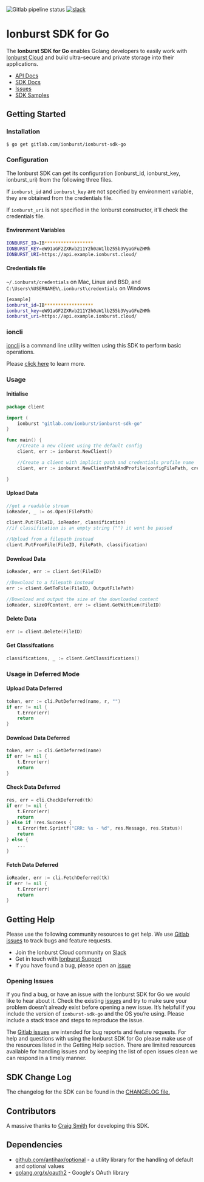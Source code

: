 ![Gitlab pipeline status](https://img.shields.io/gitlab/pipeline/ionburst/ionburst-sdk-net/main?color=fb6a26&style=flat-square)
[![slack](https://img.shields.io/badge/Slack-4A154B?style=flat-square&logo=slack&logoColor=white)](https://join.slack.com/t/ionburst-cloud/shared_invite/zt-panjkslf-Z5DOpU1OOeNPkXgklD~Cpg)

# Ionburst SDK for Go

The **Ionburst SDK for Go** enables Golang developers to easily work with [Ionburst Cloud][ionburst] and build ultra-secure and private storage into their applications.

* [API Docs][docs-api]
* [SDK Docs][sdk-website]
* [Issues][sdk-issues]
* [SDK Samples](https://docs.ionburst.io/#/sdk?id=usage)

## Getting Started

### Installation

```sh
$ go get gitlab.com/ionburst/ionburst-sdk-go
```

### Configuration

The Ionburst SDK can get its configuration (ionburst_id, ionburst_key, ionburst_uri) from the following three files.

If `ionburst_id` and `ionburst_key` are not specified by environment variable, they are obtained from the credentials file.

If `ionburst_uri` is not specified in the Ionburst constructor, it'll check the credentials file.

#### Environment Variables

```sh
IONBURST_ID=IB******************
IONBURST_KEY=eW91aGF2ZXRvb211Y2h0aW1lb255b3VyaGFuZHMh
IONBURST_URI=https://api.example.ionburst.cloud/
```

#### Credentials file

`~/.ionburst/credentials` on Mac, Linux and BSD, and `C:\Users\%USERNAME%\.ionburst\credentials` on Windows

```sh
[example]
ionburst_id=IB******************
ionburst_key=eW91aGF2ZXRvb211Y2h0aW1lb255b3VyaGFuZHMh
ionburst_uri=https://api.example.ionburst.cloud/
```

### ioncli

[ioncli](ioncli) is a command line utility written using this SDK to perform basic operations.

Please [click here](ioncli) to learn more.

### Usage

#### Initialise

```go
package client

import (
    ionburst "gitlab.com/ionburst/ionburst-sdk-go"
}

func main() {
    //Create a new client using the default config
    client, err := ionburst.NewClient() 

    //Create a client with implicit path and credentials profile name
    client, err := ionburst.NewClientPathAndProfile(configFilePath, credentialsProfileName, setDebugMode [true/false])

}
```

#### Upload Data

```go
//get a readable stream
ioReader, _ := os.Open(FilePath)

client.Put(FileID, ioReader, classification)
//if classification is an empty string ("") it wont be passed

//Upload from a filepath instead
client.PutFromFile(FileID, FilePath, classification)
```

#### Download Data

```go
ioReader, err := client.Get(FileID)

//Download to a filepath instead
err := client.GetToFile(FileID, OutputFilePath)

//Download and output the size of the downloaded content
ioReader, sizeOfContent, err := client.GetWithLen(FileID)
```

#### Delete Data

```go
err := client.Delete(FileID)
```

#### Get Classifcations

```go
classifications, _ := client.GetClassifications()
```

### Usage in Deferred Mode

#### Upload Data Deferred

```go
token, err := cli.PutDeferred(name, r, "")
if err != nil {
    t.Error(err)
    return
}
```

#### Download Data Deferred

```go
token, err := cli.GetDeferred(name)
if err != nil {
    t.Error(err)
    return
}
```

#### Check Data Deferred

```go
res, err = cli.CheckDeferred(tk)
if err != nil {
    t.Error(err)
    return
} else if !res.Success {
    t.Error(fmt.Sprintf("ERR: %s - %d", res.Message, res.Status))
    return
} else {
    ...
}
```

#### Fetch Data Deferred

```go
ioReader, err := cli.FetchDeferred(tk)
if err != nil {
    t.Error(err)
    return
}
```

## Getting Help

Please use the following community resources to get help. We use [Gitlab issues][sdk-issues] to track bugs and feature requests.

* Join the Ionburst Cloud community on [Slack](https://join.slack.com/t/ionburst-cloud/shared_invite/zt-panjkslf-Z5DOpU1OOeNPkXgklD~Cpg)
* Get in touch with [Ionburst Support](https://docs.ionburst.io/#/introduction?id=contact-amp-support)
* If you have found a bug, please open an [issue][sdk-issues]

### Opening Issues

If you find a bug, or have an issue with the Ionburst SDK for Go we would like to hear about it. Check the existing [issues][sdk-issues] and try to make sure your problem doesn’t already exist before opening a new issue. It’s helpful if you include the version of `ionburst-sdk-go` and the OS you’re using. Please include a stack trace and steps to reproduce the issue.

The [Gitlab issues][sdk-issues] are intended for bug reports and feature requests. For help and questions with using the Ionburst SDK for Go please make use of the resources listed in the Getting Help section. There are limited resources available for handling issues and by keeping the list of open issues clean we can respond in a timely manner.

## SDK Change Log

The changelog for the SDK can be found in the [CHANGELOG file.](CHANGELOG.md)

## Contributors

A massive thanks to [Craig Smith](https://github.com/spuddleziz) for developing this SDK.

## Dependencies

* [github.com/antihax/optional](https://github.com/antihax/optional) - a utility library for the handling of default and optional values
* [golang.org/x/oauth2](https://golang.org/x/oauth2) - Google's OAuth library

[ionburst]: https://ionburst.cloud
[sdk-website]: https://ionburst.cloud/docs/sdk
[sdk-source]: https://gitlab.com/ionburst/ionburst-sdk-go
[sdk-issues]: https://gitlab.com/ionburst/ionburst-sdk-go/issues
[sdk-license]: https://gitlab.com/ionburst/ionburst-sdk-go/-/blob/master/LICENSE
[docs-api]: https://ionburst.cloud/docs/api
[ioncli]: https://gitlab.com/ionburst/ionburst-sdk-go/-/tree/master/ioncli